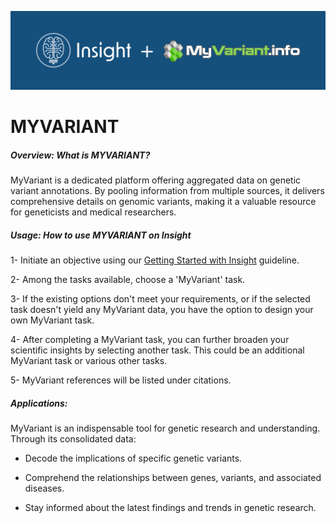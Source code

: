 ![](/_static/features/insight_myvariant.png)

# MYVARIANT

##### Overview: What is MYVARIANT?

MyVariant is a dedicated platform offering aggregated data on genetic variant annotations. By pooling information from multiple sources, it delivers comprehensive details on genomic variants, making it a valuable resource for geneticists and medical researchers.

##### Usage: How to use MYVARIANT on Insight

1- Initiate an objective using our [Getting Started with Insight](../getting_started.md) guideline.

2- Among the tasks available, choose a 'MyVariant' task.

3- If the existing options don't meet your requirements, or if the selected task doesn't yield any MyVariant data, you have the option to design your own MyVariant task.

4- After completing a MyVariant task, you can further broaden your scientific insights by selecting another task. This could be an additional MyVariant task or various other tasks.

5- MyVariant references will be listed under citations.

##### Applications:

MyVariant is an indispensable tool for genetic research and understanding. Through its consolidated data:

- Decode the implications of specific genetic variants.

- Comprehend the relationships between genes, variants, and associated diseases.

- Stay informed about the latest findings and trends in genetic research.